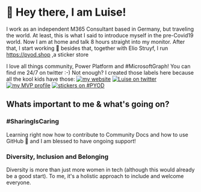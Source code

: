 # 👋 Hey there, I am Luise!

I work as an independent M365 Consultant based in Germany, but traveling the world. At least, this is what I said to introduce myself in the pre-Covid19 world. Now I am at home and talk 8 hours straight into my monitor. After that, I start working 🤣 besides that, together with Elio Struyf, I run https://pyod.shop ,a sticker store

I love all things community, Power Platform and #MicrosoftGraph! You can find me 24/7 on twitter :-) Not enough? I created those labels here because all the kool kids have those: 
[![my website](https://img.shields.io/badge/%F0%9F%91%B8%20Luise%20Freese-M%20365%20Princess-red)](https://www.m365princess.com)
[![Luise on twitter](https://img.shields.io/badge/%40LuiseFreese-twitter-%231DA1F2)](https://www.twitter.com/LuiseFreese)
[![my MVP profile](https://img.shields.io/badge/%E2%AD%90-MVP-blue)](https://mvp.microsoft.com/en-us/PublicProfile/5003313?fullName=Luise%20Freese)
[![stickers on #PYOD](https://img.shields.io/badge/stickers-PimpYourOwnDevice.com-%2317A2B8)](https://www.pimpyourowndevice.com)

## Whats important to me & what's going on?

### #SharingIsCaring
Learning right now how to contribute to Community Docs and how to use GitHub 🙈 and I am blessed to have ongoing support! 

### Diversity, Inclusion and Belonging

Diversity is more than just more women in tech (although this would already be a good start). To me, it's a holistic approach to include and welcome everyone. 
